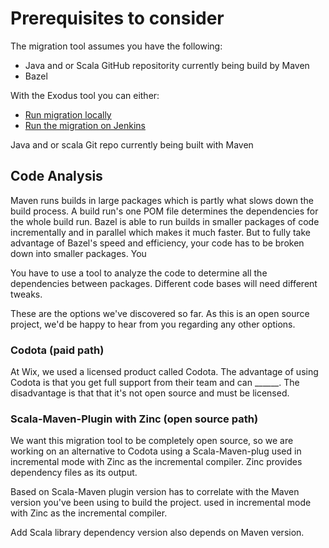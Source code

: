 # Prerequisites to consider

The migration tool assumes you have the following:
* Java and or Scala GitHub repositority currently being build by Maven 
* Bazel 

With the Exodus tool you can either:
* [Run migration locally](how-to-run-bazel-locally.md) 
* [Run the migration on Jenkins](how-to-run-migration-jenkins.md)

Java and or scala Git repo currently being built with Maven

## Code Analysis
Maven runs builds in large packages which is partly what slows down the build process. A build run's one POM file determines the dependencies for the whole build run. Bazel is able to run builds in smaller packages of code incrementally and in parallel which makes it much faster. But to fully take advantage of Bazel's speed and efficiency, your code has to be broken down into smaller packages. You 

You have to use a tool to analyze the code to determine all the dependencies between packages. Different code bases will need different tweaks.

These are the options we've discovered so far. As this is an open source project, we'd be happy to hear from you regarding any other options.

### Codota (paid path)
At Wix, we used a licensed product called Codota. The advantage of using Codota is that you get full support from their team and can ______. The disadvantage is that that it's not open source and must be licensed.

### Scala-Maven-Plugin with Zinc (open source path)
We want this migration tool to be completely open source, so we are working on an alternative to Codota using a Scala-Maven-plug used in incremental mode with Zinc as the incremental compiler. Zinc provides dependency files as its output.

Based on Scala-Maven plugin version has to correlate with the Maven version you've been using to build the project.
used in incremental mode with Zinc as the incremental compiler.
 
Add Scala library dependency version also depends on Maven version.


